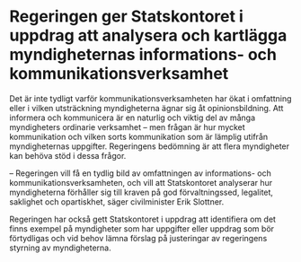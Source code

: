 # Regeringen ger Statskontoret i uppdrag att analysera och kartlägga myndigheternas informations- och kommunikationsverksamhet

Det är inte tydligt varför kommunikationsverksamheten har ökat i omfattning eller i vilken utsträckning myndigheterna ägnar sig åt opinionsbildning. Att informera och kommunicera är en naturlig och viktig del av många myndigheters ordinarie verksamhet – men frågan är hur mycket kommunikation och vilken sorts kommunikation som är lämplig utifrån myndigheternas uppgifter. Regeringens bedömning är att flera myndigheter kan behöva stöd i dessa frågor.

– Regeringen vill få en tydlig bild av omfattningen av informations- och kommunikationsverksamheten, och vill att Statskontoret analyserar hur myndigheterna förhåller sig till kraven på god förvaltningssed, legalitet, saklighet och opartiskhet, säger civilminister Erik Slottner.

Regeringen har också gett Statskontoret i uppdrag att identifiera om det finns exempel på myndigheter som har uppgifter eller uppdrag som bör förtydligas och vid behov lämna förslag på justeringar av regeringens styrning av myndigheterna.
